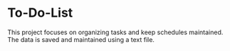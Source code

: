 # To-Do-List
This project focuses on organizing tasks and keep schedules maintained. The data is saved and maintained using a text file.
